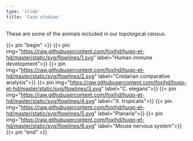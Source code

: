 ```yaml
---
type: 'slide'
title: 'Case studies'
---
```


These are some of the animals included in our topological census.

{{< pin "begin" >}}
{{< pin img="https://raw.githubusercontent.com/foxihd/hugo-et-hd/master/static/svg/flowlines/1.svg" label="Human immune development">}}
{{< pin img="https://raw.githubusercontent.com/foxihd/hugo-et-hd/master/static/svg/flowlines/2.svg" label="Cnidarian comparative analysis">}}
{{< pin img="https://raw.githubusercontent.com/foxihd/hugo-et-hd/master/static/svg/flowlines/3.svg" label="C. elegans">}}
{{< pin img="https://raw.githubusercontent.com/foxihd/hugo-et-hd/master/static/svg/flowlines/4.svg" label="X. tropicalis">}}
{{< pin img="https://raw.githubusercontent.com/foxihd/hugo-et-hd/master/static/svg/flowlines/5.svg" label="Planaria">}}
{{< pin img="https://raw.githubusercontent.com/foxihd/hugo-et-hd/master/static/svg/flowlines/6.svg" label="Mouse nervous system">}}
{{< pin "end" >}}
